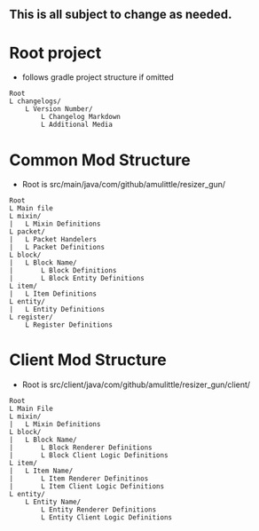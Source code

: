 ## This is all subject to change as needed.
# Root project
- follows gradle project structure if omitted 
```
Root
L changelogs/
    L Version Number/
        L Changelog Markdown
        L Additional Media
```
# Common Mod Structure
- Root is src/main/java/com/github/amulittle/resizer_gun/
```
Root
L Main file
L mixin/
|   L Mixin Definitions
L packet/
|   L Packet Handelers
|   L Packet Definitions
L block/
|   L Block Name/
|       L Block Definitions
|       L Block Entity Definitions
L item/
|   L Item Definitions
L entity/
|   L Entity Definitions
L register/
    L Register Definitions
```
# Client Mod Structure
- Root is src/client/java/com/github/amulittle/resizer_gun/client/
```
Root
L Main File
L mixin/
|   L Mixin Definitions
L block/
|   L Block Name/
|       L Block Renderer Definitions
|       L Block Client Logic Definitions
L item/
|   L Item Name/
|       L Item Renderer Definitinos
|       L Item Client Logic Definitions
L entity/
    L Entity Name/
        L Entity Renderer Definitions
        L Entity Client Logic Definitions
```